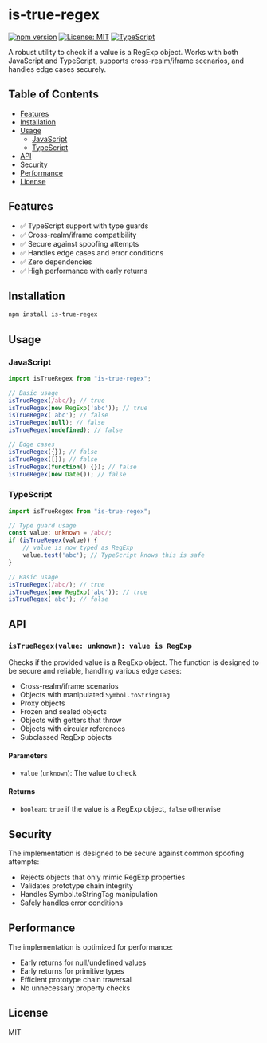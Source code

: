 # is-true-regex

[![npm version](https://img.shields.io/npm/v/is-true-regex.svg)](https://www.npmjs.com/package/is-true-regex)
[![License: MIT](https://img.shields.io/badge/License-MIT-yellow.svg)](https://opensource.org/licenses/MIT)
[![TypeScript](https://img.shields.io/badge/TypeScript-Ready-blue.svg)](https://www.typescriptlang.org/)

A robust utility to check if a value is a RegExp object. Works with both JavaScript and TypeScript, supports cross-realm/iframe scenarios, and handles edge cases securely.

## Table of Contents

- [Features](#features)
- [Installation](#installation)
- [Usage](#usage)
  - [JavaScript](#javascript)
  - [TypeScript](#typescript)
- [API](#api)
- [Security](#security)
- [Performance](#performance)
- [License](#license)

## Features

- ✅ TypeScript support with type guards
- ✅ Cross-realm/iframe compatibility
- ✅ Secure against spoofing attempts
- ✅ Handles edge cases and error conditions
- ✅ Zero dependencies
- ✅ High performance with early returns

## Installation

```bash
npm install is-true-regex
```

## Usage

### JavaScript
```javascript
import isTrueRegex from "is-true-regex";

// Basic usage
isTrueRegex(/abc/); // true
isTrueRegex(new RegExp('abc')); // true
isTrueRegex('abc'); // false
isTrueRegex(null); // false
isTrueRegex(undefined); // false

// Edge cases
isTrueRegex({}); // false
isTrueRegex([]); // false
isTrueRegex(function() {}); // false
isTrueRegex(new Date()); // false
```

### TypeScript
```typescript
import isTrueRegex from "is-true-regex";

// Type guard usage
const value: unknown = /abc/;
if (isTrueRegex(value)) {
    // value is now typed as RegExp
    value.test('abc'); // TypeScript knows this is safe
}

// Basic usage
isTrueRegex(/abc/); // true
isTrueRegex(new RegExp('abc')); // true
isTrueRegex('abc'); // false
```

## API

### `isTrueRegex(value: unknown): value is RegExp`

Checks if the provided value is a RegExp object. The function is designed to be secure and reliable, handling various edge cases:

- Cross-realm/iframe scenarios
- Objects with manipulated `Symbol.toStringTag`
- Proxy objects
- Frozen and sealed objects
- Objects with getters that throw
- Objects with circular references
- Subclassed RegExp objects

#### Parameters

- `value` (`unknown`): The value to check

#### Returns

- `boolean`: `true` if the value is a RegExp object, `false` otherwise

## Security

The implementation is designed to be secure against common spoofing attempts:
- Rejects objects that only mimic RegExp properties
- Validates prototype chain integrity
- Handles Symbol.toStringTag manipulation
- Safely handles error conditions

## Performance

The implementation is optimized for performance:
- Early returns for null/undefined values
- Early returns for primitive types
- Efficient prototype chain traversal
- No unnecessary property checks

## License

MIT 
